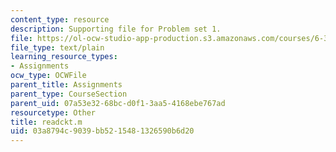 ```yaml
---
content_type: resource
description: Supporting file for Problem set 1.
file: https://ol-ocw-studio-app-production.s3.amazonaws.com/courses/6-336j-introduction-to-numerical-simulation-sma-5211-fall-2003/03a8794c9039bb5215481326590b6d20_readckt.m
file_type: text/plain
learning_resource_types:
- Assignments
ocw_type: OCWFile
parent_title: Assignments
parent_type: CourseSection
parent_uid: 07a53e32-68bc-d0f1-3aa5-4168ebe767ad
resourcetype: Other
title: readckt.m
uid: 03a8794c-9039-bb52-1548-1326590b6d20
---
```

